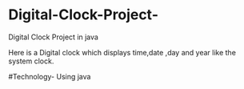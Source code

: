# Digital-Clock-Project-
Digital Clock Project in java

Here is a Digital clock which displays time,date ,day and year like the system clock.


#Technology-
Using java
